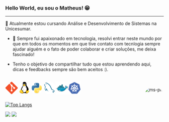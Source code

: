 ### Hello World, eu sou o Matheus! 😁
<hr>

 🤩 Atualmente estou cursando Análise e Desenvolvimento de Sistemas na Unicesumar.
- 💬 Sempre fui apaixonado em tecnologia, resolvi entrar neste mundo por que em todos os momentos em que tive contato com 
  tecnlogia sempre ajudar alguém e o fato de poder colaborar e criar soluções, me deixa fascinado! 
  
- Tenho o objetivo de compartilhar tudo que estou aprendendo aqui, dicas e feedbacks sempre são bem aceitos :). <br><br>

<img align="left" alt="ms-pic" height="40" style="border-radius:50px;" src="https://github.com/devicons/devicon/blob/master/icons/git/git-original.svg">
<img align="left" alt="ms-pic" height="40" style="border-radius:50px;" src="https://github.com/devicons/devicon/blob/master/icons/linux/linux-original.svg">
<img align="left" alt="ms-pic" height="40" style="border-radius:50px;" src="https://github.com/devicons/devicon/blob/master/icons/python/python-original.svg">
<img align="left" alt="ms-pic" height="40" style="border-radius:50px;" src="https://github.com/devicons/devicon/blob/master/icons/mysql/mysql-original.svg">
<img align="left" alt="ms-pic" height="40" src="https://github.com/devicons/devicon/blob/master/icons/docker/docker-original.svg">
<img align="left" alt="ms-pic" height="40" src="https://github.com/devicons/devicon/blob/master/icons/kubernetes/kubernetes-plain.svg">
<br>
<img align="right" alt="ms-pic" height="100" style="border-radius:50px;" src="https://i.pinimg.com/originals/80/2f/6b/802f6b55de54cec2eeacc6df2d7cb464.gif">
</div>
<br><br>

[![Top Langs](https://github-readme-stats.vercel.app/api/top-langs/?username=matheussanteago&layout=compact)](https://github.com/anuraghazra/github-readme-stats)

  <a href = "mailto:matheussanteago@gmail.com">
 <img src="https://img.shields.io/badge/Gmail-D14836?style=for-the-badge&logo=gmail&logoColor=white" target="_blank"></a>
  <a href="https://www.linkedin.com/in/matheus-santeago-443016226/" target="_blank">
 <img src="https://img.shields.io/badge/-LinkedIn-%230077B5?style=for-the-badge&logo=linkedin&logoColor=white" target="_blank"></a> 
 
 

